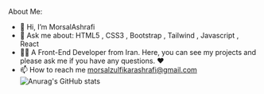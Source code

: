  About Me:
- 👋 Hi, I’m MorsalAshrafi
- 💬 Ask me about: HTML5 , CSS3  , Bootstrap , Tailwind , Javascript , React 
- 👨‍💻 A Front-End Developer from Iran. Here, you can see my projects and please ask me if you have any questions. ♥️
- 📫 How to reach me  morsalzulfikarashrafi@gmail.com
![Anurag's GitHub stats](https://github-readme-stats.vercel.app/api?username=morsalashrafi&show_icons=true&theme=radical)
<!---
morsalashrafi/morsalashrafi is a ✨ special ✨ repository because its `README.md` (this file) appears on your GitHub profile.
You can click the Preview link to take a look at your changes.
--->
